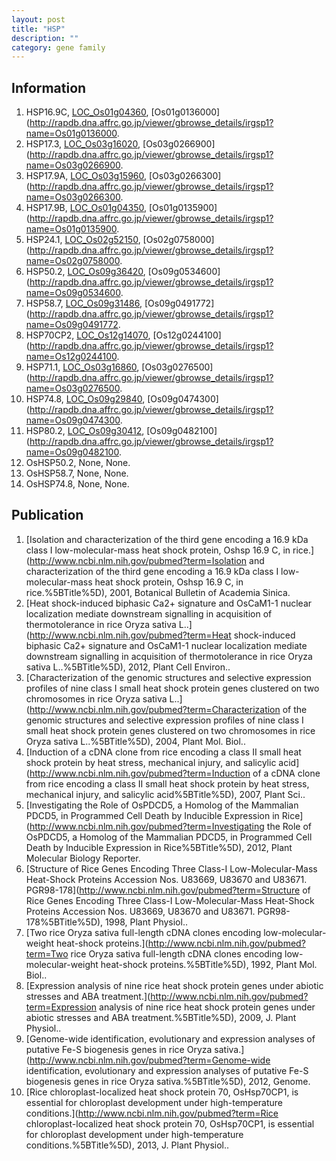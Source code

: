 ```yaml
---
layout: post
title: "HSP"
description: ""
category: gene family
---
```


## Information
1. HSP16.9C, [LOC_Os01g04360](http://rice.plantbiology.msu.edu/cgi-bin/ORF_infopage.cgi?orf=LOC_Os01g04360), [Os01g0136000](http://rapdb.dna.affrc.go.jp/viewer/gbrowse_details/irgsp1?name=Os01g0136000.
2. HSP17.3, [LOC_Os03g16020](http://rice.plantbiology.msu.edu/cgi-bin/ORF_infopage.cgi?orf=LOC_Os03g16020), [Os03g0266900](http://rapdb.dna.affrc.go.jp/viewer/gbrowse_details/irgsp1?name=Os03g0266900.
3. HSP17.9A, [LOC_Os03g15960](http://rice.plantbiology.msu.edu/cgi-bin/ORF_infopage.cgi?orf=LOC_Os03g15960), [Os03g0266300](http://rapdb.dna.affrc.go.jp/viewer/gbrowse_details/irgsp1?name=Os03g0266300.
4. HSP17.9B, [LOC_Os01g04350](http://rice.plantbiology.msu.edu/cgi-bin/ORF_infopage.cgi?orf=LOC_Os01g04350), [Os01g0135900](http://rapdb.dna.affrc.go.jp/viewer/gbrowse_details/irgsp1?name=Os01g0135900.
5. HSP24.1, [LOC_Os02g52150](http://rice.plantbiology.msu.edu/cgi-bin/ORF_infopage.cgi?orf=LOC_Os02g52150), [Os02g0758000](http://rapdb.dna.affrc.go.jp/viewer/gbrowse_details/irgsp1?name=Os02g0758000.
6. HSP50.2, [LOC_Os09g36420](http://rice.plantbiology.msu.edu/cgi-bin/ORF_infopage.cgi?orf=LOC_Os09g36420), [Os09g0534600](http://rapdb.dna.affrc.go.jp/viewer/gbrowse_details/irgsp1?name=Os09g0534600.
7. HSP58.7, [LOC_Os09g31486](http://rice.plantbiology.msu.edu/cgi-bin/ORF_infopage.cgi?orf=LOC_Os09g31486), [Os09g0491772](http://rapdb.dna.affrc.go.jp/viewer/gbrowse_details/irgsp1?name=Os09g0491772.
8. HSP70CP2, [LOC_Os12g14070](http://rice.plantbiology.msu.edu/cgi-bin/ORF_infopage.cgi?orf=LOC_Os12g14070), [Os12g0244100](http://rapdb.dna.affrc.go.jp/viewer/gbrowse_details/irgsp1?name=Os12g0244100.
9. HSP71.1, [LOC_Os03g16860](http://rice.plantbiology.msu.edu/cgi-bin/ORF_infopage.cgi?orf=LOC_Os03g16860), [Os03g0276500](http://rapdb.dna.affrc.go.jp/viewer/gbrowse_details/irgsp1?name=Os03g0276500.
10. HSP74.8, [LOC_Os09g29840](http://rice.plantbiology.msu.edu/cgi-bin/ORF_infopage.cgi?orf=LOC_Os09g29840), [Os09g0474300](http://rapdb.dna.affrc.go.jp/viewer/gbrowse_details/irgsp1?name=Os09g0474300.
11. HSP80.2, [LOC_Os09g30412](http://rice.plantbiology.msu.edu/cgi-bin/ORF_infopage.cgi?orf=LOC_Os09g30412), [Os09g0482100](http://rapdb.dna.affrc.go.jp/viewer/gbrowse_details/irgsp1?name=Os09g0482100.
12. OsHSP50.2, None, None.
13. OsHSP58.7, None, None.
14. OsHSP74.8, None, None.

## Publication
1. [Isolation and characterization of the third gene encoding a 16.9 kDa class I low-molecular-mass heat shock protein, Oshsp 16.9 C, in rice.](http://www.ncbi.nlm.nih.gov/pubmed?term=Isolation and characterization of the third gene encoding a 16.9 kDa class I low-molecular-mass heat shock protein, Oshsp 16.9 C, in rice.%5BTitle%5D), 2001, Botanical Bulletin of Academia Sinica.
2. [Heat shock-induced biphasic Ca2+ signature and OsCaM1-1 nuclear localization mediate downstream signalling in acquisition of thermotolerance in rice Oryza sativa L..](http://www.ncbi.nlm.nih.gov/pubmed?term=Heat shock-induced biphasic Ca2+ signature and OsCaM1-1 nuclear localization mediate downstream signalling in acquisition of thermotolerance in rice Oryza sativa L..%5BTitle%5D), 2012, Plant Cell Environ..
3. [Characterization of the genomic structures and selective expression profiles of nine class I small heat shock protein genes clustered on two chromosomes in rice Oryza sativa L..](http://www.ncbi.nlm.nih.gov/pubmed?term=Characterization of the genomic structures and selective expression profiles of nine class I small heat shock protein genes clustered on two chromosomes in rice Oryza sativa L..%5BTitle%5D), 2004, Plant Mol. Biol..
4. [Induction of a cDNA clone from rice encoding a class II small heat shock protein by heat stress, mechanical injury, and salicylic acid](http://www.ncbi.nlm.nih.gov/pubmed?term=Induction of a cDNA clone from rice encoding a class II small heat shock protein by heat stress, mechanical injury, and salicylic acid%5BTitle%5D), 2007, Plant Sci..
5. [Investigating the Role of OsPDCD5, a Homolog of the Mammalian PDCD5, in Programmed Cell Death by Inducible Expression in Rice](http://www.ncbi.nlm.nih.gov/pubmed?term=Investigating the Role of OsPDCD5, a Homolog of the Mammalian PDCD5, in Programmed Cell Death by Inducible Expression in Rice%5BTitle%5D), 2012, Plant Molecular Biology Reporter.
6. [Structure of Rice Genes Encoding Three Class-I Low-Molecular-Mass Heat-Shock Proteins Accession Nos. U83669, U83670 and U83671. PGR98-178](http://www.ncbi.nlm.nih.gov/pubmed?term=Structure of Rice Genes Encoding Three Class-I Low-Molecular-Mass Heat-Shock Proteins Accession Nos. U83669, U83670 and U83671. PGR98-178%5BTitle%5D), 1998, Plant Physiol..
7. [Two rice Oryza sativa full-length cDNA clones encoding low-molecular-weight heat-shock proteins.](http://www.ncbi.nlm.nih.gov/pubmed?term=Two rice Oryza sativa full-length cDNA clones encoding low-molecular-weight heat-shock proteins.%5BTitle%5D), 1992, Plant Mol. Biol..
8. [Expression analysis of nine rice heat shock protein genes under abiotic stresses  and ABA treatment.](http://www.ncbi.nlm.nih.gov/pubmed?term=Expression analysis of nine rice heat shock protein genes under abiotic stresses  and ABA treatment.%5BTitle%5D), 2009, J. Plant Physiol..
9. [Genome-wide identification, evolutionary and expression analyses of putative Fe-S biogenesis genes in rice Oryza sativa.](http://www.ncbi.nlm.nih.gov/pubmed?term=Genome-wide identification, evolutionary and expression analyses of putative Fe-S biogenesis genes in rice Oryza sativa.%5BTitle%5D), 2012, Genome.
10. [Rice chloroplast-localized heat shock protein 70, OsHsp70CP1, is essential for chloroplast development under high-temperature conditions.](http://www.ncbi.nlm.nih.gov/pubmed?term=Rice chloroplast-localized heat shock protein 70, OsHsp70CP1, is essential for chloroplast development under high-temperature conditions.%5BTitle%5D), 2013, J. Plant Physiol..


